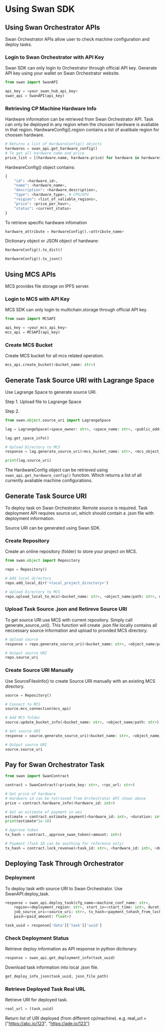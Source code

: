 # Using Swan SDK

## Using Swan Orchestrator APIs

Swan Orchestrator APIs allow user to check machine configuration and deploy tasks.

### Login to Swan Orchestrator with API Key

Swan SDK can only login to Orchestrator through official API key.
Generate API key using your wallet on Swan Orchestrator website.

```python
from swan import SwanAPI

api_key = <your_swan_hub_api_key>
swan_api = SwanAPI(api_key)
```

### Retrieving CP Machine Hardware Info

Hardware information can be retrieved from Swan Orchestrator API.
Task can only be deployed in any region when the choosen hardware is avaliable in that region.
HardwareConfig().region contains a list of avalibale region for choosen hardware.

```python
# Returns a list of HardwareConfig() objects
hardwares = swan_api.get_hardware_config()
# To get all hardware name and price
price_list = [(hardware.name, hardware.price) for hardware in hardwares]
```

HardwareConfig() object contains:
```python
{
    "id": <hardware_id>,
    "name": <hardware_name>,
    "description": <hardware_description>,
    "type": <hardware_type>, # CPU/GPU
    "reigion": <list_of_valiable_regions>,
    "price": <price_per_hour>,
    "status": <current_status>
}
```

To retrieve specific hardware infomation

```python
hardware_attribute = HardwareConfig().<attribute_name>
```

Dictionary object or JSON object of hardware:
```python
HardwareConfig().to_dict()

HardwareConfig().to_json()
```

## Using MCS APIs

MCS provides file storage on IPFS server.

### Login to MCS with API Key
MCS SDK can only login to multichain.storage through official API key.

```python
from swan import MCSAPI

api_key = <your_mcs_api_key>
mcs_api = MCSAPI(api_key)
```

### Create MCS Bucket
Create MCS bucket for all mcs related operation.

```python
mcs_api.create_bucket(<bucket_name: str>)
```

## Generate Task Source URI with Lagrange Space

Use Lagrange Space to generate source URI.

Step 1. Upload file to Lagrange Space

Step 2.

```python
from swan.object.source_uri import LagrangeSpace

lag = LagrangeSpace(<space_owner: str>, <space_name: str>, <public_address: str>, <hardware_for_deployment: HardwareConfig>)

lag.get_space_info()

# Upload Directory to MCS
response = lag.generate_source_uri(<mcs_bucket_name: str>, <mcs_object_directory: str>, <local_directory_to_store_source_uri_body: str>, mcs_client = <mcs_api: MCSAPI>)

print(lag.source_uri)
```

The HardwareConfig object can be retrieved using `swan_api.get_hardware_config()` function. Which returns a list of all currently avaliable machine configurations.

## Generate Task Source URI
To deploy task on Swan Orchestrator. Remote source is required. Task deployment
API requires source uri, which should contain a .json file with deployment information.

Source URI can be generated using Swan SDK.

### Create Repository

Create an online repository (folder) to store your project on MCS.

```python
from swan.object import Repository

repo = Repository()

# Add local directory
repo.add_local_dir('<local_project_directory>')

# Upload Directory to MCS
repo.upload_local_to_mcs(<bucket_name: str>, <object_name/path: str>, mcs_api)
```

### Upload Task Source .json and Retireve Source URI

To get source URI use MCS with current repository. Simply call generate_source_uri().
This function will create .json file locally contains all neccessary source information
and upload to provided MCS directory.

```python
# Upload source
response = repo.generate_source_uri(<bucket_name: str>, <object_name/path: str>, <local_dir_to_store_json: str>, mcs_api)

# Output source URI
repo.source_uri
```

### Create Source URI Manually

Use SourceFilesInfo() to create Source URI manually with an existing MCS directory.

```python
source = Repository()

# Connect to MCS
source.mcs_connection(mcs_api)

# Add MCS folder
source.update_bucket_info(<bucket_name: str>, <object_name/path: str>)

# Get source URI
response = source.generate_source_uri(<bucket_name: str>, <object_name/path: str>, <local_dir_to_store_json: str>, mcs_api)

# Output source URI
source.source_uri
```

## Pay for Swan Orchestrator Task

```python
from swan import SwanContract

contract = SwanContract(<private_key: str>, <rpc_url: str>)

# Get price of hardware
# Hardware id can be retrieved from Orchestrator API shown above
price = contract.hardware_info(<hardware_id: int>)

# Get an estimate of payment in wei
estimate = contract.estimate_payment(<hardware_id: int>, <duration: int>)
print(estimate*1e-18)

# Approve token
tx_hash = contract._approve_swan_token(<amount: int>)

# Payment (Task ID can be anything for reference only)
tx_hash = contract.lock_revenue(<task_id: str>, <hardware_id: int>, <duration: int>)
```

## Deploying Task Through Orchestrator

### Deployment

To deploy task with source URI to Swan Orchestrator. Use SwanAPI.deploy_task.

```python
response = swan_api.deploy_task(cfg_name=<machine_conf_name: str>,
    region=<deployment_region: str>, start_in=<start_time: int>, duration=<task_duration: int>, wallet_address=<user_public_address>,
    job_source_uri=<source_uri: str>, tx_hash=<payment_txhash_from_lock_revenue>,
    paid=<paid_amount: float>)

task_uuid = response['data']['task']['uuid']
```

### Check Deployment Status

Retrieve deploy information as API response in python dicitonary.
```python
response = swan_api.get_deployment_info(task_uuid)
```

Download task information into local .json file.
```python
get_deploy_info_json(task_uuid, josn_file_path)
```

### Retrieve Deployed Task Real URL

Retrieve URI for deployed task.
```python
real_url = (task_uuid)
```
Return list of URI deployed (from different cp/machine).
e.g. real_url = ["https://abc.io/123", "https://ade.io/123"]